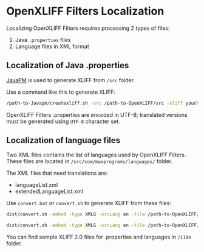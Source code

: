 # OpenXLIFF Filters Localization

Localizing OpenXLIFF Filters requires processing 2 types of files:

1. Java `.properties` files
2. Language files in XML format

## Localization of Java .properties

[JavaPM](https://www.maxprograms.com/products/javapm.html) is used to generate XLIFF from `/src` folder.

Use a command like this to generate XLIFF:

```bash
/path-to-Javapm/createxliff.sh -src /path-to-OpenXLIFF/src -xliff yourXliffFile.xlf -srcLang en -tgtLang fr -enc UTF-8 -reuse
```

OpenXLIFF Filters .properties are encoded in UTF-8; translated versions must be generated using `UTF-8` character set.

## Localization of language files

Two XML files contains the list of languages used by OpenXLIFF Filters. These files are located in `/src/com/maxprograms/languages/` folder.

The XML files that need translations are:

- languageList.xml
- extendedLanguageList.xml

Use `convert.bat` or `convert.sh` to generate XLIFF from these files:

```bash
dist/convert.sh -embed -type XMLG -srcLang en -file /path-to-OpenXLIFF/src/com/maxprograms/languages/languageList.xml -xliff /path-to-OpenXLIFF/i18n/languageList.xml.xlf 

dist/convert.sh -embed -type XMLG -srcLang en -file /path-to-OpenXLIFF/src/com/maxprograms/languages/extendedLanguageList.xml-xliff /path-to-OpenXLIFF/i18n/extendedLanguageList.xml.xlf
```

You can find sample XLIFF 2.0 files for .properties and languages in `/i18n` folder.
